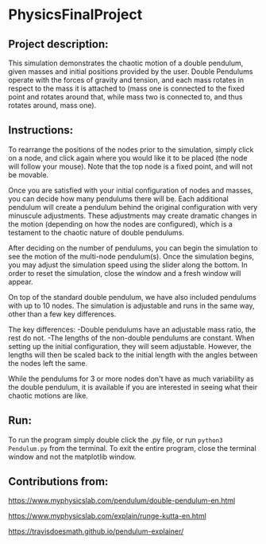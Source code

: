 # PhysicsFinalProject

## Project description:

This simulation demonstrates the chaotic motion of a double pendulum, given masses and initial positions provided by the user. Double Pendulums operate with the forces of gravity and tension, and each mass rotates in respect to the mass it is attached to (mass one is connected to the fixed point and rotates around that, while mass two is connected to, and thus rotates around, mass one).


## Instructions:

To rearrange the positions of the nodes prior to the simulation, simply click on a node, and click again where you would like it to be placed (the node will follow your mouse). Note that the top node is a fixed point, and will not be movable.

Once you are satisfied with your initial configuration of nodes and masses, you can decide how many pendulums there will be. Each additional pendulum will create a pendulum behind the original configuration with very minuscule adjustments. These adjustments may create dramatic changes in the motion (depending on how the nodes are configured), which is a testament to the chaotic nature of double pendulums. 

After deciding on the number of pendulums, you can begin the simulation to see the motion of the multi-node pendulum(s). Once the simulation begins, you may adjust the simulation speed using the slider along the bottom. In order to reset the simulation, close the window and a fresh window will appear.

On top of the standard double pendulum, we have also included pendulums with up to 10 nodes. The simulation is adjustable and runs in the same way, other than a few key differences.

The key differences:
-Double pendulums have an adjustable mass ratio, the rest do not.
-The lengths of the non-double pendulums are constant. When setting up the initial configuration, they will seem adjustable. However, the lengths will then be scaled back to the initial length with the angles between the nodes left the same. 

While the pendulums for 3 or more nodes don't have as much variability as the double pendulum, it is available if you are interested in seeing what their chaotic motions are like.

## Run:

To run the program simply double click the .py file, or run `python3 Pendulum.py` from the terminal. To exit the entire program, close the terminal window and not the matplotlib window.

## Contributions from:
https://www.myphysicslab.com/pendulum/double-pendulum-en.html

https://www.myphysicslab.com/explain/runge-kutta-en.html

https://travisdoesmath.github.io/pendulum-explainer/